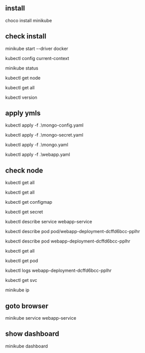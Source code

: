 ## install
choco install minikube

## check install
minikube start --driver docker

kubectl config current-context

minikube status

kubectl get node

kubectl get all

kubectl version

## apply ymls

kubectl apply -f .\mongo-config.yaml

kubectl apply -f .\mongo-secret.yaml

kubectl apply -f .\mongo.yaml

kubectl apply -f .\webapp.yaml


## check node
kubectl get all

kubectl get all

kubectl get configmap

kubectl get secret

kubectl describe service webapp-service

kubectl describe pod pod/webapp-deployment-dcffd6bcc-pplhr

kubectl describe pod webapp-deployment-dcffd6bcc-pplhr

kubectl get all

kubectl get pod

kubectl logs webapp-deployment-dcffd6bcc-pplhr

kubectl get svc

minikube ip

## goto browser
minikube service webapp-service


## show dashboard
minikube dashboard
